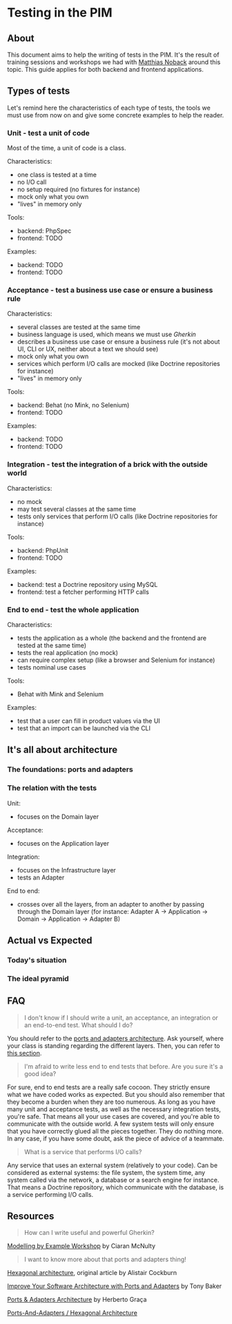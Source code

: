 # Testing in the PIM

## About

This document aims to help the writing of tests in the PIM. It's the result of training sessions and workshops we had with [Matthias Noback](https://matthiasnoback.nl/) around this topic. This guide applies for both backend and frontend applications.


## Types of tests

Let's remind here the characteristics of each type of tests, the tools we must use from now on and give some concrete examples to help the reader.

### Unit - test a unit of code

Most of the time, a unit of code is a class.

Characteristics:

- one class is tested at a time
- no I/O call
- no setup required (no fixtures for instance)
- mock only what you own
- "lives" in memory only

Tools:

- backend: PhpSpec
- frontend: TODO

Examples:

- backend: TODO
- frontend: TODO

### Acceptance - test a business use case or ensure a business rule

Characteristics:

- several classes are tested at the same time
- business language is used, which means we must use _Gherkin_
- describes a business use case or ensure a business rule (it's not about UI, CLI or UX, neither about a text we should see)
- mock only what you own
- services which perform I/O calls are mocked (like Doctrine repositories for instance)
- "lives" in memory only

Tools:

- backend: Behat (no Mink, no Selenium)
- frontend: TODO

Examples:

- backend: TODO
- frontend: TODO

### Integration - test the integration of a brick with the outside world

Characteristics:

- no mock
- may test several classes at the same time
- tests only services that perform I/O calls (like Doctrine repositories for instance)

Tools:

- backend: PhpUnit
- frontend: TODO

Examples:

- backend: test a Doctrine repository using MySQL
- frontend: test a fetcher performing HTTP calls

### End to end - test the whole application

Characteristics:

- tests the application as a whole (the backend and the frontend are tested at the same time)
- tests the real application (no mock)
- can require complex setup (like a browser and Selenium for instance)
- tests nominal use cases

Tools:

- Behat with Mink and Selenium

Examples:

- test that a user can fill in product values via the UI
- test that an import can be launched via the CLI


## It's all about architecture

### The foundations: ports and adapters



### The relation with the tests

Unit:

- focuses on the Domain layer

Acceptance:

- focuses on the Application layer

Integration:

- focuses on the Infrastructure layer
- tests an Adapter

End to end:

- crosses over all the layers, from an adapter to another by passing through the Domain layer (for instance: Adapter A -> Application -> Domain -> Application -> Adapter B)


## Actual vs Expected

### Today's situation

### The ideal pyramid


## FAQ

> I don't know if I should write a unit, an acceptance, an integration or an end-to-end test. What should I do?

You should refer to the [ports and adapters architecture](#ports-and-adapters-architecture). Ask yourself, where your class is standing regarding the different layers. Then, you can refer to [this section](#what-is-my-test-about).

> I'm afraid to write less end to end tests that before. Are you sure it's a good idea?

For sure, end to end tests are a really safe cocoon. They strictly ensure what we have coded works as expected. But you should also remember that they become a burden when they are too numerous. As long as you have many unit and acceptance tests, as well as the necessary integration tests, you're safe. That means all your use cases are covered, and you're able to communicate with the outside world. A few system tests will only ensure that you have correctly glued all the pieces together. They do nothing more. In any case, if you have some doubt, ask the piece of advice of a teammate.

> What is a service that performs I/O calls?

Any service that uses an external system (relatively to your code). Can be considered as external systems: the file system, the system time, any system called via the network, a database or a search engine for instance. That means a Doctrine repository, which communicate with the database, is a service performing I/O calls.

## Resources

> How can I write useful and powerful Gherkin?

[Modelling by Example Workshop](https://fr.slideshare.net/CiaranMcNulty/modelling-by-example-workshop-phpnw-2016) by Ciaran McNulty

> I want to know more about that ports and adapters thing!

[Hexagonal architecture](http://alistair.cockburn.us/Hexagonal%20architecture), original article by Alistair Cockburn

[Improve Your Software Architecture with Ports and Adapters](https://spin.atomicobject.com/2013/02/23/ports-adapters-software-architecture/) by Tony Baker

[Ports & Adapters Architecture](https://herbertograca.com/2017/09/14/ports-adapters-architecture/) by Herberto Graça

[Ports-And-Adapters / Hexagonal Architecture](http://www.dossier-andreas.net/software_architecture/ports_and_adapters.html)
